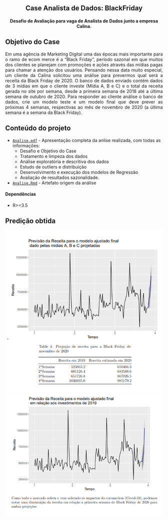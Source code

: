 

<div align="center">    
 
## Case Analista de Dados: BlackFriday
#### Desafio de Avaliação para vaga de Analista de Dados junto a empresa Calina.


</div>



## Objetivo do Case
 <div text-align="justify" align="justify">    
Em uma agência de Marketing Digital uma das épocas mais importante para o ramo de ecom
merce é a “Black Friday”, período sazonal em que muitos dos clientes se planejam com promoções
 e ações através das mídias pagas para chamar a atenção dos usuários. Pensando nessa data muito
 especial, um cliente da Calina solicitou uma análise para prevermos qual será a receita da Black
 Friday de 2020.
 O banco de dados enviado contém dados de 3 mídias em que o cliente investe (Mídia A, B e C)
 e o total da receita gerada no site por semana, desde a primeira semana de 2018 até a última
 semana de outubro de 2020.
 Para responder ao cliente análise o banco de dados, crie um modelo teste e um modelo final que
 deve prever as próximas 4 semanas, respectivas ao mês de novembro de 2020 (a última semana
 é a semana da Black Friday).
</div>

## Conteúdo do projeto

 - [`Analise.pdf`](./AnaliseRegressao/Analise.pdf) - Apresentação completa da anlise realizada, com todas as informações:
    - Desafio e Objetivo do Case
    - Tratamento e limpeza dos dados
    - Análise exploratória e descritiva dos dados
    - Estudo de outliers e distribuição
    - Desenvolvimento e execução dos modelos de Regressão
    - Avaliação de resultados sazonalidade. 
  - [`Analise.Rmd`](./AnaliseRegressao/Analise.Rmd) - Artefato origem da análise

#### Dependências
-  R>=3.5

## Predição obtida


<div align="center">   

![image](./AnaliseRegressao/trend.png)
![image](./AnaliseRegressao/trend1.png)

</div>


